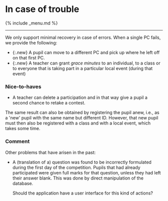 In case of trouble
===
{% include _menu.md %}

---

We only support minimal recovery in case of errors.
When a single PC fails, we provide the following:
* {:.new} A pupil can move to a different PC and pick up where he left off on that first PC.
* {:.new} A teacher can grant _grace minutes_ to an individual, to a class or to everyone that is taking part
  in a particular local event (during that event)

### Nice-to-haves

* A teacher can delete a participation and in that way give a pupil a second chance to retake a contest.

The same result can also be obtained by registering the pupil anew, i.e., as a 'new' pupil with the same name but different ID.
However, that new pupil must then also be registered with a class and with a local event, which takes some time.

### Comment

Other problems that have arisen in the past:
* A (translation of a) question was found to be incorrectly formulated during the first day of the competition. Pupils
  that had already participated were given full marks for that question, unless they had left their answer blank. This
  was done by direct manipulation of the database.

  Should the application have a user interface for this kind of actions?